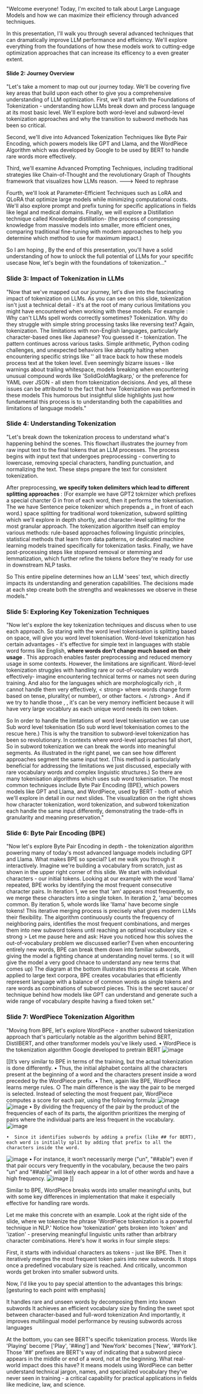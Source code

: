 
"Welcome everyone! Today, I'm excited to talk about Large Language Models and how we can maximize their efficiency through advanced techniques.

In this presentation, I'll walk you through several advanced techniques that can dramatically improve LLM performance and efficiency. 
We'll explore everything from the foundations of how these models work to cutting-edge optimization approaches that can increase its efficency to a even greater extent.

#### Slide 2: Journey Overview
"Let's take a moment to map out our journey today. We'll be covering five key areas that build upon each other to give you a comprehensive understanding of LLM optimization.
First, we'll start with the Foundations of Tokenization - understanding how LLMs break down and process language at its most basic level. 
We'll explore both word-level and subword-level tokenization approaches and why the transition to subword methods has been so critical.

Second, we'll dive into Advanced Tokenization Techniques like Byte Pair Encoding, which powers models like GPT and Llama, and 
the WordPiece Algorithm which was developed by Google to be used by BERT to handle rare words more effectively.

Third, we'll examine Advanced Prompting Techniques, including traditional strategies like Chain-of-Thought and the revolutionary
Graph of Thoughts framework that visualizes how LLMs reason.  ---> Need to rephrase

Fourth, we'll look at Parameter-Efficient Techniques such as LoRA and QLoRA that optimize large models while minimizing computational costs. 
We'll also explore prompt and prefix tuning for specific applications in fields like legal and medical domains.
Finally, we will explore a Distillation technique called Knowledge distillation- 
(the process of compressing knowledge from massive models into smaller, more efficient ones, 
comparing traditional fine-tuning with modern approaches to help you determine which method to use for maximum impact.)

So I am hoping , By the end of this presentation, you'll have a solid understanding of how to unlock the full potential of LLMs for your specififc usecase 
Now, let's begin with the foundations of tokenization..."


### Slide 3: Impact of Tokenization in LLMs
"Now that we've mapped out our journey, let's dive into the fascinating impact of tokenization on LLMs. 
As you can see on this slide, tokenization isn't just a technical detail - it's at the root of many curious limitations you might have encountered when working with these models.
For example : Why can't LLMs spell words correctly sometimes? Tokenization. Why do they struggle with simple string processing tasks like reversing text?
Again, tokenization. The limitations with non-English languages, particularly character-based ones like Japanese? You guessed it - tokenization.
The pattern continues across various tasks. 
Simple arithmetic, Python coding challenges, and unexpected behaviors like abruptly halting when encountering specific strings like '<endoftext>' all trace back to how these models process text at the token level.
Even seemingly bizarre issues - like warnings about trailing whitespace, models breaking when encountering unusual compound words like 'SolidGoldMagikarp,'
or the preference for YAML over JSON - all stem from tokenization decisions.
And yes, all these issues can be attributed to the fact that how  Tokenization was performed in these models
This humorous but insightful slide highlights just how fundamental this process is to understanding both the capabilities and limitations of language models."


### Slide 4: Understanding Tokenization
"Let's break down the tokenization process to understand what's happening behind the scenes.
This flowchart illustrates the journey from raw input text to the final tokens that an LLM processes.
The process begins with input text that undergoes preprocessing - converting to lowercase, removing special characters, handling punctuation, and normalizing the text.
These steps prepare the text for consistent tokenization.


After preprocessing, <strong> we specify token delimiters which lead to different splitting approaches </strong> :
(For example we have GPT2 tokrnizer which prefixes a special charcter G in fron of each word, then it performs the tokenisation. The we have Sentence peice tokenizer which prepends a _ in front 
of each word.)
space splitting for traditional word tokenization, subword splitting 
which we'll explore in depth shortly, and character-level splitting for the most granular approach.
The tokenization algorithm itself can employ various methods: rule-based approaches following linguistic principles, statistical methods that learn from data patterns,
or dedicated machine learning models trained specifically for tokenization tasks.
Finally, we have post-processing steps like stopword removal or stemming and lemmatization, which further refine the tokens before they're ready for use in downstream NLP tasks.

So This entire pipeline determines how an LLM 'sees' text, which directly impacts its understanding and generation capabilities. The decisions made at each step create both the
strengths and weaknesses we observe in these models."


### Slide 5: Exploring Key Tokenization Techniques
"Now let's explore the key tokenization techniques and discuss when to use each approach.
So staring with the word level tokenisation is splitting based on space, will give you word level tokenisation.
Word-level tokenization has certain advantages - it's effective for simple text in languages with stable word forms like English, 
<strong> where words don't change much based on their usage </strong> . This approach enables faster preprocessing and reduced memory usage in some contexts.
However, the limitations are significant. Word-level tokenization struggles with handling rare or out-of-vocabulary words effectively- 
imagine encountering technical terms or names not seen during training. And also for the languages which are morphologically rich , it cannot handle them very effectively, 
 < strong> where words change form based on tense, plurality( or number), or other factors. < /strong> . And if we try to handle those , , it's can be very memory inefficient 
 because it will have very large vocablury as each unique word needs its own token.

So In order to handle the limtations of word level tokenisation we can use Sub word level tokenisation
(So sub word level tokenisation comes to the rescue here.)
This is why the transition to subword-level tokenization has been so revolutionary. In contexts where word-level approaches fall short, 
So in subword tokenization we can break the words into meaningful segments. 
As illustrated in the right panel, we can see how different approaches segment the same input text.
(This method is particularly beneficial for addressing the limitations we just discussed, especially with rare vocabulary words and complex linguistic structures.)
So there are many tokenisation algorithms which uses sub word tokenisation.
The most common techniques include Byte Pair Encoding (BPE), which powers models like GPT and Llama, and WordPiece, used by BERT - both of which we'll explore in detail in our next slides.
The visualization on the right shows how character tokenization, word tokenization, and subword tokenization each handle the same input differently,
demonstrating the trade-offs in granularity and meaning preservation."


###  Slide 6: Byte Pair Encoding (BPE)
"Now let's explore Byte Pair Encoding in depth - the tokenization algorithm powering many of today's most advanced language models including GPT and Llama.
What makes BPE so special? Let me walk you through it interactively. Imagine we're building a vocabulary from scratch, just as shown in the upper right corner of this slide.
We start with individual characters - our initial tokens.
Looking at our example with the word 'llama' repeated, BPE works by identifying the most frequent consecutive character pairs. 
In iteration 1, we see that 'am' appears most frequently, so we merge these characters into a single token. 
In iteration 2, 'ama' becomes common. By iteration 5, whole words like 'llama' have become single tokens!
This iterative merging process is precisely what gives modern LLMs their flexibility. 
The algorithm continuously counts the frequency of neighboring pairs, identifies the most frequent combinations, and merges them into new subword tokens
until reaching an optimal vocabulary size.
< strong > Let me pause here and ask: Have you noticed how this solves the out-of-vocabulary problem we discussed earlier? </strong > Even when encountering entirely new words,
BPE can break them down into familiar subwords, giving the model a fighting chance at understanding novel terms.
( so it will give the model a very good chnace to understand any new terms that comes up)
The diagram at the bottom illustrates this process at scale. When applied to large text corpora, BPE creates vocabularies that efficiently represent language
with a balance of common words as single tokens and rare words as combinations of subword pieces.
This is the secret sauce/ or technique  behind how models like GPT can understand and generate such a wide range of vocabulary despite having a fixed token set."

### Slide 7: WordPiece Tokenization Algorithm
"Moving from BPE, let's explore WordPiece - another subword tokenization approach that's particularly notable as the algorithm behind BERT, DistilBERT, and other transformer models you've likely used.
	• WordPiece is the tokenization algorithm Google developed to pretrain BERT
![image](https://github.com/user-attachments/assets/ba6707ec-b92d-4e71-8ed4-2d1d1f6759d5)

[[It’s very similar to BPE in terms of the training, but the actual tokenization is done differently.
	• Thus, the initial alphabet contains all the characters present at the beginning of a word and the characters present inside a word preceded by the WordPiece prefix.
	• Then, again like BPE, WordPiece learns merge rules. 
		○ The main difference is the way the pair to be merged is selected. Instead of selecting the most frequent pair, WordPiece computes a score for each pair, using the following formula:
![image](https://github.com/user-attachments/assets/4fc6eabd-d636-47f0-8a4e-8ed5dc98b333)
![image](https://github.com/user-attachments/assets/08e4633e-a99e-402e-9752-aeb5751a56f6)
	• By dividing the frequency of the pair by the product of the frequencies of each of its parts, the algorithm prioritizes the merging of pairs where the individual parts are less frequent in the vocabulary. 
![image](https://github.com/user-attachments/assets/586a4b88-161f-4294-86a3-6be61d11160a)


	•  Since it identifies subwords by adding a prefix (like ## for BERT), each word is initially split by adding that prefix to all the characters inside the word.
![image](https://github.com/user-attachments/assets/e77dd3de-1ca4-4e76-81e3-157f8566eaa0)
	• For instance, it won’t necessarily merge ("un", "##able") even if that pair occurs very frequently in the vocabulary, because the two pairs "un" and "##able" will likely each appear in a lot of other words and have a high frequency.
![image](https://github.com/user-attachments/assets/df5a706e-be5c-430c-b4ae-d8c502458a0f)  ]]

Similar to BPE, WordPiece breaks words into smaller meaningful units, but with some key differences in implementation that make it especially effective for handling rare words.


Let me make this concrete with an example. Look at the right side of the slide, where we tokenize the phrase 'WordPiece tokenization is a powerful technique in NLP.' Notice how 'tokenization' gets broken into 'token' and 'ization' - preserving meaningful linguistic units rather than arbitrary character combinations.
Here's how it works in four simple steps:

First, it starts with individual characters as tokens - just like BPE.
Then it iteratively merges the most frequent token pairs into new subwords.
It stops once a predefined vocabulary size is reached.
And critically, uncommon words get broken into smaller subword units.


Now, I'd like you to pay special attention to the advantages this brings:
[gesturing to each point with emphasis]

It handles rare and unseen words by decomposing them into known subwords
It achieves an efficient vocabulary size by finding the sweet spot between character-based and full-word tokenization
And importantly, it improves multilingual model performance by reusing subwords across languages

At the bottom, you can see BERT's specific tokenization process. Words like 'Playing' become ['Play', '##ing'] and 'NewYork' becomes ['New', '##York']. 
Those '##' prefixes are BERT's way of indicating that a subword piece appears in the middle or end of a word, not at the beginning.
What real-world impact does this have?
It means models using WordPiece can better understand technical jargon, names, and specialized vocabulary they've never seen in training - a critical 
capability for practical applications in fields like medicine, law, and science.
